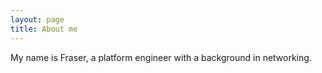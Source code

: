 ```yaml
---
layout: page
title: About me
---
```


My name is Fraser, a platform engineer with a background in networking.